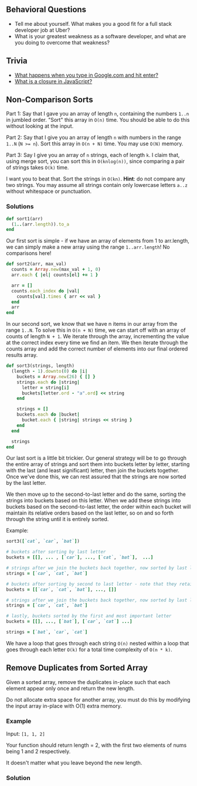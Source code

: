 ## Behavioral Questions

* Tell me about yourself. What makes you a good fit for a full stack developer job at Uber?
* What is your greatest weakness as a software developer, and what are you doing to overcome that weakness?

## Trivia

* [What happens when you type in Google.com and hit enter?](https://github.com/alex/what-happens-when)
* [What is a closure in JavaScript?](http://javascriptissexy.com/understand-javascript-closures-with-ease/)

## Non-Comparison Sorts

Part 1: Say that I gave you an array of length `n`, containing the
numbers `1..n` in jumbled order. "Sort" this array in `O(n)` time. You
should be able to do this without looking at the input.

Part 2: Say that I give you an array of length `n` with numbers in the
range `1..N` (`N >= n`). Sort this array in `O(n + N)` time. You may
use `O(N)` memory.

Part 3: Say I give you an array of `n` strings, each of length `k`. I
claim that, using merge sort, you can sort this in `O(knlog(n))`,
since comparing a pair of strings takes `O(k)` time.

I want you to beat that. Sort the strings in `O(kn)`. **Hint**: do not
compare any two strings. You may assume all strings contain only
lowercase letters `a..z` without whitespace or punctuation.

### Solutions

```ruby
def sort1(arr)
  (1..(arr.length)).to_a
end
```
Our first sort is simple - if we have an array of elements from 1 to arr.length, we can simply make a new array using the range `1..arr.length`! No comparisons here!

```ruby
def sort2(arr, max_val)
  counts = Array.new(max_val + 1, 0)
  arr.each { |el| counts[el] += 1 }

  arr = []
  counts.each_index do |val|
    counts[val].times { arr << val }
  end
  arr
end
```

In our second sort, we know that we have n items in our array from the range `1..N`. To solve this in `O(n + N)` time, we can start off with an array of counts of length `N + 1`. We iterate through the array, incrementing the value at the correct index every time we find an item. We then iterate through the counts array and add the correct number of elements into our final ordered results array.

```ruby
def sort3(strings, length)
  (length - 1).downto(0) do |i|
    buckets = Array.new(26) { [] }
    strings.each do |string|
      letter = string[i]
      buckets[letter.ord - "a".ord] << string
    end

    strings = []
    buckets.each do |bucket|
      bucket.each { |string| strings << string }
    end
  end

  strings
end
```

Our last sort is a little bit trickier. Our general strategy will be to go through the entire array of strings and sort them into buckets letter by letter, starting with the last (and least significant) letter, then join the buckets together. Once we've done this, we can rest assured that the strings are now sorted by the last letter.

We then move up to the second-to-last letter and do the same, sorting the strings into buckets based on this letter. When we add these strings into buckets based on the second-to-last letter, the order within each bucket will maintain its relative orders based on the last letter, so on and so forth through the string until it is entirely sorted.

Example:
```ruby
sort3([`cat`, `car`, `bat`])

# buckets after sorting by last letter
buckets = [[], ... , [`car`], ..., [`cat`, `bat`],  ...]

# strings after we join the buckets back together, now sorted by last letter
strings = [`car`, `cat`, `bat`]

# buckets after sorting by second to last letter - note that they retain their relative ordering by last letter in the buckets
buckets = [[`car`, `cat`, `bat`], ..., []]

# strings after we join the buckets back together, now sorted by last letter and second-to-last letter
strings = [`car`, `cat`, `bat`]

# lastly, buckets sorted by the first and most important letter
buckets = [[], ..., [`bat`], [`car`, `cat`] ...]

strings = [`bat`, `car`, `cat`]
```

We have a loop that goes through each string `O(n)` nested within a loop that goes through each letter `O(k)` for a total time complexity of `O(n * k)`.

## Remove Duplicates from Sorted Array

Given a sorted array, remove the duplicates in-place such that each element appear only once and return the new length.

Do not allocate extra space for another array, you must do this by modifying the input array in-place with O(1) extra memory.

### Example

Input: ```[1, 1, 2]```

Your function should return length = 2, with the first two elements of nums being 1 and 2 respectively.

It doesn't matter what you leave beyond the new length.

### Solution
